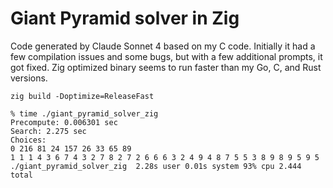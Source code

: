 # Giant Pyramid solver in Zig

Code generated by Claude Sonnet 4 based on my C code. Initially it had a few compilation issues and some bugs, but with a few additional prompts, it got fixed. Zig optimized binary seems to run faster than my Go, C, and Rust versions.

```
zig build -Doptimize=ReleaseFast
```


```
% time ./giant_pyramid_solver_zig 
Precompute: 0.006301 sec
Search: 2.275 sec
Choices:
0 216 81 24 157 26 33 65 89
1 1 1 4 3 6 7 4 3 2 7 8 2 7 2 6 6 6 3 2 4 9 4 8 7 5 5 3 8 9 8 9 5 9 5
./giant_pyramid_solver_zig  2.28s user 0.01s system 93% cpu 2.444 total
```
